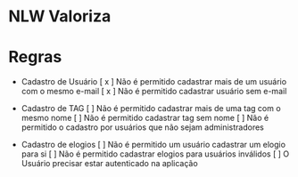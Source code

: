 # NLW Valoriza

# Regras 

- Cadastro de Usuário
  [ x ] Não é permitido cadastrar mais de um usuário com o mesmo e-mail
  [ x ] Não é permitido cadastrar usuário sem e-mail

- Cadastro de TAG 
  [ ] Não é permitido cadastrar mais de uma tag com o mesmo nome
  [ ] Não é permitido cadastrar tag sem nome
  [ ] Não é permitido o cadastro por usuários que não sejam administradores

- Cadastro de elogios
  [ ] Não é permitido um usuário cadastrar um elogio para si
  [ ] Não é permitido cadastrar elogios para usuários inválidos
  [ ] O Usuário precisar estar autenticado na aplicação 